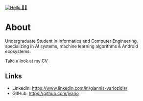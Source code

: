 [![Hello 👋🏻](file:///E:/Downloads/Webp.net-resizeimage.jpg)]()


# About

Undergraduate Student in Informatics and Computer Engineering, specializing in AI systems, machine learning algorithms & Android ecosystems.

Take a look at my [CV](https://bit.ly/CV-jvario)

## Links
- LinkedIn: https://www.linkedin.com/in/giannis-variozidis/
- GitHub: https://github.com/jvario

